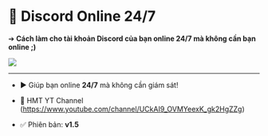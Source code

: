 # 🚀 Discord Online 24/7 

➔ **Cách làm cho tài khoản Discord của bạn online 24/7 mà không cần bạn online ;)**

<img src="https://raw.githubusercontent.com/HMT2008/Discord-Online-24-7/main/image.png"/>

---

- ▶️ Giúp bạn online **24/7** mà không cần giám sát!

- 🔔 HMT YT Channel (https://www.youtube.com/channel/UCkAI9_OVMYeexK_gk2HgZZg)

- ✅ Phiên bản: **v1.5**

